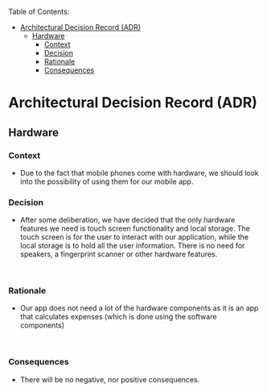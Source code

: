 Table of Contents:
* [Architectural Decision Record (ADR)](#architectural-decision-record-adr)
  * [Hardware](#hardware)
    * [Context](#context)
    * [Decision](#decision)
    * [Rationale](#rationale)
    * [Consequences](#consequences)

# Architectural Decision Record (ADR)
## Hardware

### Context

- Due to the fact that mobile phones come with hardware, we should look into the possibility of using them for our mobile app.

### Decision

- After some deliberation, we have decided that the only hardware features we need is touch screen functionality and local storage. The touch screen is for the user to interact with our application, while the local storage is to hold all the user information. There is no need for speakers, a fingerprint scanner or other hardware features.

<br/>

### Rationale

- Our app does not need a lot of the hardware components as it is an app that calculates expenses (which is done using the software components)

<br/>

### Consequences

- There will be no negative, nor positive consequences.
